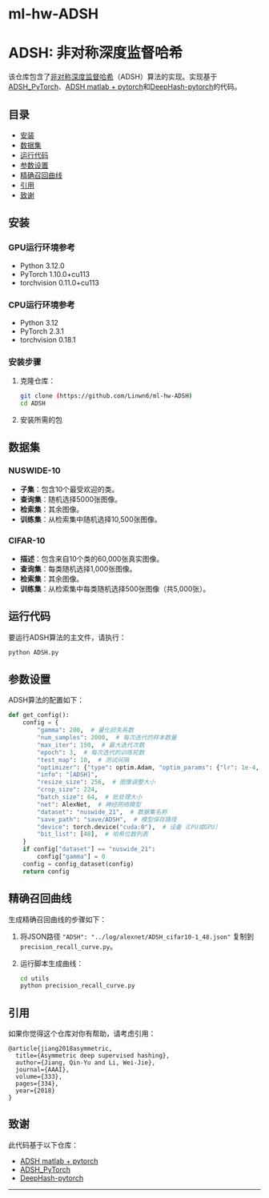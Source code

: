 # ml-hw-ADSH


# ADSH: 非对称深度监督哈希

该仓库包含了[非对称深度监督哈希](https://cs.nju.edu.cn/lwj/paper/AAAI18_ADSH.pdf)（ADSH）算法的实现。实现基于[ADSH_PyTorch](https://github.com/TreezzZ/ADSH_PyTorch)、[ADSH matlab + pytorch](https://github.com/jiangqy/ADSH-AAAI2018)和[DeepHash-pytorch](https://github.com/swuxyj/DeepHash-pytorch)的代码。

## 目录

- [安装](#安装)
- [数据集](#数据集)
- [运行代码](#运行代码)
- [参数设置](#参数设置)
- [精确召回曲线](#精确召回曲线)
- [引用](#引用)
- [致谢](#致谢)

## 安装

### GPU运行环境参考
- Python 3.12.0
- PyTorch 1.10.0+cu113
- torchvision 0.11.0+cu113

### CPU运行环境参考
- Python 3.12
- PyTorch 2.3.1
- torchvision 0.18.1

### 安装步骤

1. 克隆仓库：
    ```bash
    git clone (https://github.com/Linwn6/ml-hw-ADSH)
    cd ADSH
    ```

2. 安装所需的包
   

## 数据集

### NUSWIDE-10
- **子集**：包含10个最受欢迎的类。
- **查询集**：随机选择5000张图像。
- **检索集**：其余图像。
- **训练集**：从检索集中随机选择10,500张图像。

### CIFAR-10
- **描述**：包含来自10个类的60,000张真实图像。
- **查询集**：每类随机选择1,000张图像。
- **检索集**：其余图像。
- **训练集**：从检索集中每类随机选择500张图像（共5,000张）。

## 运行代码

要运行ADSH算法的主文件，请执行：

```bash
python ADSH.py
```

## 参数设置

ADSH算法的配置如下：

```python
def get_config():
    config = {
        "gamma": 200,  # 量化损失系数
        "num_samples": 2000,  # 每次迭代的样本数量
        "max_iter": 150,  # 最大迭代次数
        "epoch": 3,  # 每次迭代的训练轮数
        "test_map": 10,  # 测试间隔
        "optimizer": {"type": optim.Adam, "optim_params": {"lr": 1e-4, "weight_decay": 1e-5}},  # 优化器类型和参数
        "info": "[ADSH]",
        "resize_size": 256,  # 图像调整大小
        "crop_size": 224,
        "batch_size": 64,  # 批处理大小
        "net": AlexNet,  # 神经网络模型
        "dataset": "nuswide_21",  # 数据集名称
        "save_path": "save/ADSH",  # 模型保存路径
        "device": torch.device("cuda:0"),  # 设备（CPU或GPU）
        "bit_list": [48],  # 哈希位数列表
    }
    if config["dataset"] == "nuswide_21":
        config["gamma"] = 0
    config = config_dataset(config)
    return config
```

## 精确召回曲线

生成精确召回曲线的步骤如下：

1. 将JSON路径 `"ADSH": "../log/alexnet/ADSH_cifar10-1_48.json"` 复制到 `precision_recall_curve.py`。

1. 运行脚本生成曲线：

    ```bash
    cd utils
    python precision_recall_curve.py
    ```

## 引用

如果你觉得这个仓库对你有帮助，请考虑引用：

```
@article{jiang2018asymmetric,
  title={Asymmetric deep supervised hashing},
  author={Jiang, Qin-Yu and Li, Wei-Jie},
  journal={AAAI},
  volume={333},
  pages={334},
  year={2018}
}
```

## 致谢

此代码基于以下仓库：
- [ADSH matlab + pytorch](https://github.com/jiangqy/ADSH-AAAI2018)
- [ADSH_PyTorch](https://github.com/TreezzZ/ADSH_PyTorch)
- [DeepHash-pytorch](https://github.com/swuxyj/DeepHash-pytorch)
---

